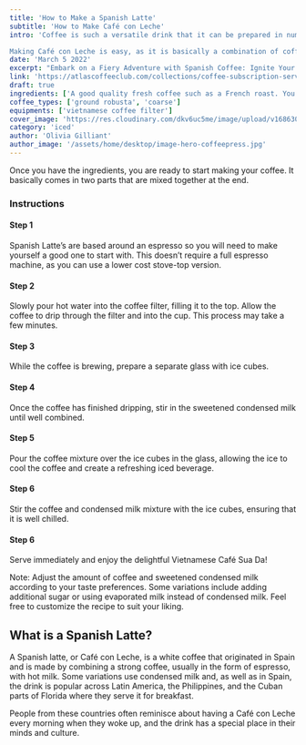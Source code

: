 ```yaml
---
title: 'How to Make a Spanish Latte'
subtitle: 'How to Make Café con Leche'
intro: 'Coffee is such a versatile drink that it can be prepared in numerous different ways. It’s easy to learn how to make a **Spanish latte**, which is a thick, creamy drink from Spain and, in this article, we will be explaining what it is, and the easy steps you can take to make one yourself.

Making Café con Leche is easy, as it is basically a combination of coffee and milk. You don’t need any special equipment, but will need the usual items like an espresso maker. You will also need:'
date: 'March 5 2022'
excerpt: "Embark on a Fiery Adventure with Spanish Coffee: Ignite Your Senses with the Intense Flavors and Aromas of Spain's Beloved Beverage..."
link: 'https://atlascoffeeclub.com/collections/coffee-subscription-service'
draft: true
ingredients: ['A good quality fresh coffee such as a French roast. You will want one that makes a strong and dark coffee and that has been ground finely', 'Nice tasting water as this is a main constituent in the drink. If the water from your tap isn’t that nice you should use bottled or filtered water.', 'Milk. Any type is good to use. In Spain they tend to use whole milk, but 2% milk makes for a great Spanish latte.']
coffee_types: ['ground robusta', 'coarse']
equipments: ['vietnamese coffee filter']
cover_image: 'https://res.cloudinary.com/dkv6uc5me/image/upload/v1686309937/spanish_latte_qgbxh8.jpg'
category: 'iced'
author: 'Olivia Gilliant'
author_image: '/assets/home/desktop/image-hero-coffeepress.jpg'
---
```


Once you have the ingredients, you are ready to start making your coffee. It basically comes in two parts that are mixed together at the end.

### Instructions

#### Step 1

Spanish Latte’s are based around an espresso so you will need to make yourself a good one to start with. This doesn’t require a full espresso machine, as you can use a lower cost stove-top version.

#### Step 2

Slowly pour hot water into the coffee filter, filling it to the top. Allow the coffee to drip through the filter and into the cup. This process may take a few minutes.

#### Step 3

While the coffee is brewing, prepare a separate glass with ice cubes.

#### Step 4

Once the coffee has finished dripping, stir in the sweetened condensed milk until well combined.

#### Step 5

Pour the coffee mixture over the ice cubes in the glass, allowing the ice to cool the coffee and create a refreshing iced beverage.

#### Step 6

Stir the coffee and condensed milk mixture with the ice cubes, ensuring that it is well chilled.

#### Step 6
Serve immediately and enjoy the delightful Vietnamese Café Sua Da!

Note: Adjust the amount of coffee and sweetened condensed milk according to your taste preferences. Some variations include adding additional sugar or using evaporated milk instead of condensed milk. Feel free to customize the recipe to suit your liking.


## What is a Spanish Latte?

A Spanish latte, or Café con Leche, is a white coffee that originated in Spain and is made by combining a strong coffee, usually in the form of espresso, with hot milk. Some variations use condensed milk and, as well as in Spain, the drink is popular across Latin America, the Philippines, and the Cuban parts of Florida where they serve it for breakfast.

People from these countries often reminisce about having a Café con Leche every morning when they woke up, and the drink has a special place in their minds and culture.